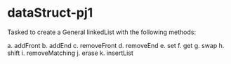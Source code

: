 # dataStruct-pj1

Tasked to create a General linkedList with the following methods:

a.  addFront
b.  addEnd
c.  removeFront
d.  removeEnd
e.  set
f.  get
g.  swap
h.  shift
i.  removeMatching
j.  erase 
k.  insertList
